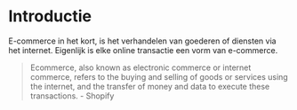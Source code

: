 # Introductie

E-commerce in het kort, is het verhandelen van goederen of diensten via het internet. Eigenlijk is elke online transactie een vorm van e-commerce.

> Ecommerce, also known as electronic commerce or internet commerce, refers to the buying and selling of goods or services using the internet, and the transfer of money and data to execute these transactions. - Shopify




